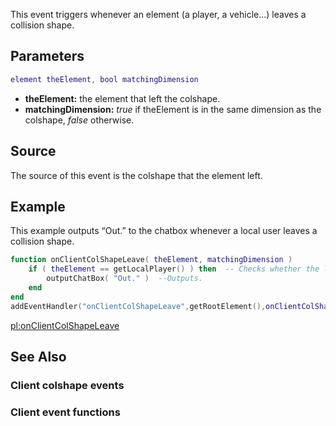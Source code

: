 This event triggers whenever an element (a player, a vehicle...) leaves a collision shape.

Parameters
----------

``` lua
element theElement, bool matchingDimension
```

-   **theElement:** the element that left the colshape.
-   **matchingDimension:** *true* if theElement is in the same dimension as the colshape, *false* otherwise.

Source
------

The source of this event is the colshape that the element left.

Example
-------

This example outputs “Out.” to the chatbox whenever a local user leaves a collision shape.

``` lua
function onClientColShapeLeave( theElement, matchingDimension )
    if ( theElement == getLocalPlayer() ) then  -- Checks whether the leaving element is the local player
        outputChatBox( "Out." )  --Outputs.
    end
end
addEventHandler("onClientColShapeLeave",getRootElement(),onClientColShapeLeave)
```

[pl:onClientColShapeLeave](/docs/pl-onclientcolshapeleave.md "wikilink")

See Also
--------

### Client colshape events

### Client event functions
